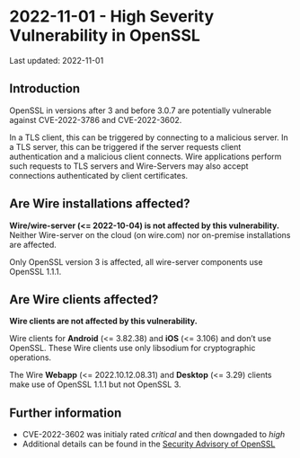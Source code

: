 # 2022-11-01 - High Severity Vulnerability in OpenSSL

Last updated: 2022-11-01

## Introduction

OpenSSL in versions after 3 and before 3.0.7 are potentially vulnerable against CVE-2022-3786 and CVE-2022-3602.

In a TLS client, this can be triggered by connecting to a malicious server. In a TLS server, this can be triggered if the server requests client authentication and a malicious client connects.
Wire applications perform such requests to TLS servers and Wire-Servers may also accept connections authenticated by client certificates.

## Are Wire installations affected?

**Wire/wire-server (<= 2022-10-04) is not affected by this vulnerability.** Neither Wire-server on the cloud (on wire.com) nor on-premise installations are affected.

Only OpenSSL version 3 is affected, all wire-server components use OpenSSL 1.1.1.

## Are Wire clients affected?

**Wire clients are not affected by this vulnerability.**

Wire clients for **Android** (<= 3.82.38) and **iOS** (<= 3.106) and don’t use OpenSSL. These Wire clients use only libsodium for cryptographic operations.

The Wire **Webapp** (<= 2022.10.12.08.31) and **Desktop** (<= 3.29) clients make use of OpenSSL 1.1.1 but not OpenSSL 3.

## Further information

* CVE-2022-3602 was initialy rated *critical* and then downgaded to *high*
* Additional details can be found in the [Security Advisory of OpenSSL](https://www.openssl.org/news/secadv/20221101.txt)
